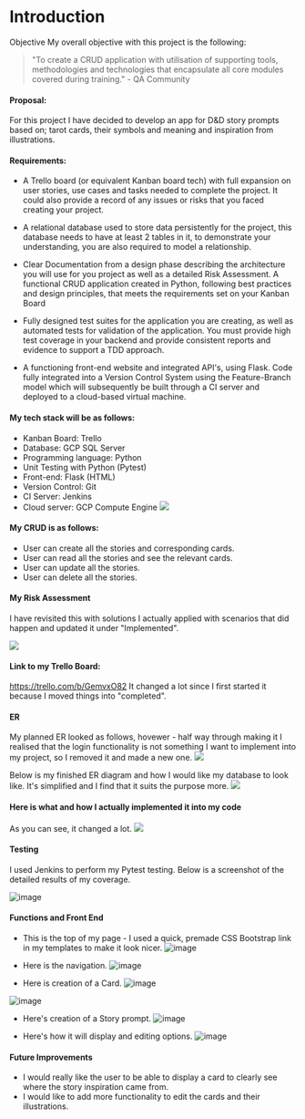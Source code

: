 # **Introduction**


Objective
My overall objective with this project is the following:

>"To create a CRUD application with utilisation of supporting tools,
methodologies and technologies that encapsulate all core modules
covered during training." - QA Community

#### Proposal:

For this project I have decided to develop an app for D&D story prompts based on; tarot cards, their symbols and meaning and inspiration from illustrations.

#### Requirements:
* A Trello board (or equivalent Kanban board tech) with full expansion
on user stories, use cases and tasks needed to complete the project.
It could also provide a record of any issues or risks that you faced
creating your project.

* A relational database used to store data persistently for the
project, this database needs to have at least 2 tables in it, to
demonstrate your understanding, you are also required to model a
relationship.

* Clear Documentation from a design phase describing the architecture
you will use for you project as well as a detailed Risk Assessment.
A functional CRUD application created in Python, following best
practices and design principles, that meets the requirements set on
your Kanban Board

* Fully designed test suites for the application you are creating, as
well as automated tests for validation of the application. You must
provide high test coverage in your backend and provide consistent
reports and evidence to support a TDD approach.

* A functioning front-end website and integrated API's, using Flask.
Code fully integrated into a Version Control System using the
Feature-Branch model which will subsequently be built through a CI
server and deployed to a cloud-based virtual machine.


#### My tech stack will be as follows:

* Kanban Board: Trello 
* Database: GCP SQL Server
* Programming language: Python
* Unit Testing with Python (Pytest)
* Front-end: Flask (HTML)
* Version Control: Git
* CI Server: Jenkins
* Cloud server: GCP Compute Engine
![](https://i.imgur.com/x7f5JnJ.png)  




#### My CRUD is as follows:

* User can create all the stories and corresponding cards.
* User can read all the stories and see the relevant cards.
* User can update all the stories.
* User can delete all the stories.

#### **My Risk Assessment**
I have revisited this with solutions I actually applied with scenarios that did happen and updated it under "Implemented".

![](https://i.imgur.com/HRoeBy9.png)

#### Link to my Trello Board:
https://trello.com/b/GemvxO82
It changed a lot since I first started it because I moved things into "completed".

#### ER

My planned ER looked as follows, hovewer - half way through making it I realised that the login functionality is not something I want to implement into my project, so I removed it and made a new one.
![](https://i.imgur.com/0UVNVFe.png)

Below is my finished ER diagram and how I would like my database to look like. It's simplified and I find that it suits the purpose more.
![](https://i.imgur.com/9LSgsnz.png)
#### Here is what and how I actually implemented it into my code
As you can see, it changed a lot.
![](https://i.imgur.com/qxomCQS.png)

#### Testing
I used Jenkins to perform my Pytest testing. Below is a screenshot of the detailed results of my coverage.

![image](https://user-images.githubusercontent.com/86067593/126895038-0038e237-32fb-4db2-a042-bf01099743ad.png)


#### Functions and Front End

* This is the top of my page - I used a quick, premade CSS Bootstrap link in my templates to make it look nicer.
![image](https://i.imgur.com/PWjxixl.png)

* Here is the navigation.
![image](https://i.imgur.com/khGgsI8.png)

* Here is creation of a Card.
![image](https://i.imgur.com/NlHjLnn.png)

![image](https://i.imgur.com/Werw7Sm.png)

* Here's creation of a Story prompt.
![image](https://i.imgur.com/GatMp9x.png)

* Here's how it will display and editing options.
![image](https://i.imgur.com/vlrLXZy.png)


#### Future Improvements
* I would really like the user to be able to display a card to clearly see where the story inspiration came from.
* I would like to add more functionality to edit the cards and their illustrations.
